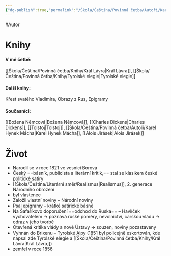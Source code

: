 ```yaml
---
{"dg-publish":true,"permalink":"/Škola/Čeština/Povinná četba/Autoři/Karel Havlíček Borovský/","created":"2023-11-28T11:55:02.282+01:00","updated":"2024-05-15T21:10:42.088+02:00"}
---
```


#Autor 
# Knihy
#### V mé četbě:
[[Škola/Čeština/Povinná četba/Knihy/Král Lávra\|Král Lávra]], [[Škola/Čeština/Povinná četba/Knihy/Tyrolské elegie\|Tyrolské elegie]]
#### Další knihy:
Křest svatého Vladimira, Obrazy z Rus, Epigramy
#### Současníci:
[[Božena Němcová\|Božena Němcová]], [[Charles Dickens\|Charles Dickens]], [[Tolstoj\|Tolstoj]], [[Škola/Čeština/Povinná četba/Autoři/Karel Hynek Mácha\|Karel Hynek Mácha]], [[Alois Jirásek\|Alois Jirásek]]
# Život
- Narodil se v roce 1821 ve vesnici Borová 
- Český ==básník, publicista a literární kritik,== stal se klasikem české politické satiry
- [[Škola/Čeština/Literární směr/Realismus\|Realismus]], 2. generace Národního obrození
- byl vlastenec
- Založil vlastní noviny – Národní noviny
- Psal epigramy – krátké satirické básně
- Na Šafaříkovo doporučení ==odchod do Ruska== – Havlíček vychovatelem -> poznává ruské poměry, nevolnictví, carskou vládu -> odraz v jeho tvorbě
- Otevřená kritika vlády a nové Ústavy -> souzen, noviny pozastaveny
- Vyhnán do Brixenu – Tyrolské Alpy (1851 byl policejně eskortován, kde napsal zde Tyrolské elegie a [[Škola/Čeština/Povinná četba/Knihy/Král Lávra\|Král Lávra]])
- zemřel v roce 1856 